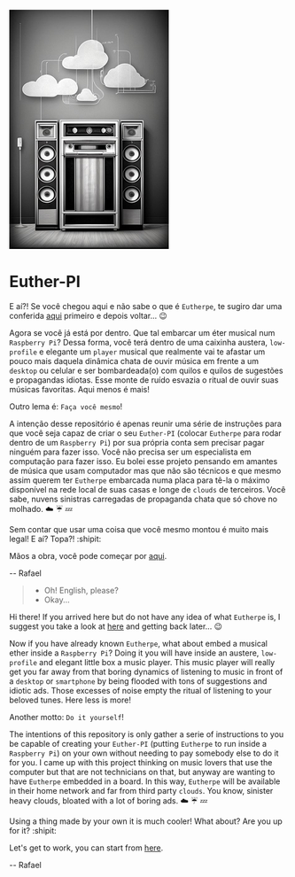 ![euther-pi-glyph](doc/figures/euther-pi-glyph.png)
# Euther-PI

E aí?! Se você chegou aqui e não sabe o que é `Eutherpe`, te sugiro dar uma conferida
[aqui](https://github.com/rafael-santiago/eutherpe) primeiro e depois voltar... :wink:

Agora se você já está por dentro. Que tal embarcar um éter musical num `Raspberry Pi`?
Dessa forma, você terá dentro de uma caixinha austera, `low-profile` e elegante um `player`
musical que realmente vai te afastar um pouco mais daquela dinâmica chata de ouvir música
em frente a um `desktop` ou celular e ser bombardeada(o) com quilos e quilos de sugestões e
propagandas idiotas. Esse monte de ruído esvazia o ritual de ouvir suas músicas favoritas.
Aqui menos é mais!

Outro lema é: `Faça você mesmo`!

A intenção desse repositório é apenas reunir uma série de instruções para que você seja
capaz de criar o seu `Euther-PI` (colocar `Eutherpe` para rodar dentro de um `Raspberry Pi`)
por sua própria conta sem precisar pagar ninguém para fazer isso. Você não precisa ser um
especialista em computação para fazer isso. Eu bolei esse projeto pensando em amantes de
música que usam computador mas que não são técnicos e que mesmo assim querem ter `Eutherpe`
embarcada numa placa para tê-la o máximo disponível na rede local de suas casas e longe de
`clouds` de terceiros. Você sabe, nuvens sinistras carregadas de propaganda chata que só chove
no molhado. :cloud: :umbrella: :zzz:

Sem contar que usar uma coisa que você mesmo montou é muito mais legal! E aí? Topa?! :shipit:

Mãos a obra, você pode começar por [aqui](doc/HOW-TO-EMBED-AN-ETHER-PT.md).

-- Rafael

>- Oh! English, please?
>- Okay...

Hi there! If you arrived here but do not have any idea of what `Eutherpe` is, I suggest you
take a look at [here](https://github.com/rafael-santiago/eutherpe) and getting back later... :wink:

Now if you have already known `Eutherpe`, what about embed a musical ether inside a `Raspberry Pi`?
Doing it you will have inside an austere, `low-profile` and elegant little box a music player.
This music player will really get you far away from that boring dynamics of listening to music
in front of a `desktop` or `smartphone` by being flooded with tons of suggestions and idiotic ads.
Those excesses of noise empty the ritual of listening to your beloved tunes. Here less is more!

Another motto: `Do it yourself`!

The intentions of this repository is only gather a serie of instructions to you be capable
of creating your `Euther-PI` (putting `Eutherpe` to run inside a `Raspberry Pi`) on your own
without needing to pay somebody else to do it for you. I came up with this project thinking on
music lovers that use the computer but that are not technicians on that, but anyway are wanting
to have `Eutherpe` embedded in a board. In this way, `Eutherpe` will be available in their
home network and far from third party `clouds`. You know, sinister heavy clouds, bloated with
a lot of boring ads. :cloud: :umbrella: :zzz:

Using a thing made by your own it is much cooler! What about? Are you up for it? :shipit:

Let's get to work, you can start from [here](doc/HOW-TO-EMBED-AN-ETHER-EN.md).

-- Rafael

